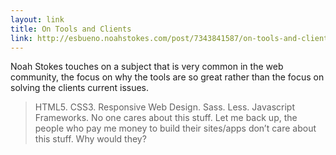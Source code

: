 ```yaml
--- 
layout: link
title: On Tools and Clients
link: http://esbueno.noahstokes.com/post/7343841587/on-tools-and-clients
---
```


Noah Stokes touches on a subject that is very common in the web
community, the focus on why the tools are so great rather than the focus
on solving the clients current issues.

> HTML5. CSS3. Responsive Web Design. Sass. Less. Javascript Frameworks.
> No one cares about this stuff. Let me back up, the people who pay me
> money to build their sites/apps don’t care about this stuff. Why would
> they?
